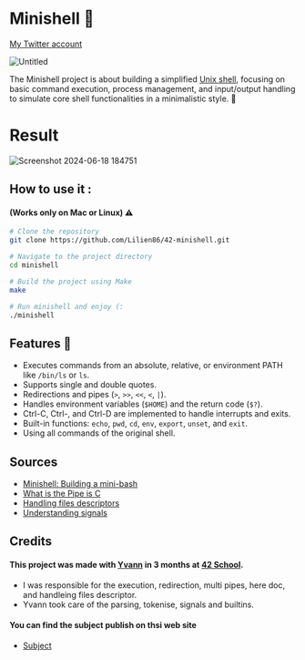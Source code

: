 # Minishell 🐚

[My Twitter account](https://x.com/Lilien_RIG)

![Untitled](https://github.com/Lilien86/42-minishell/assets/125573483/247b1202-2b1b-4793-b0f5-031d8fd2cef7)

The Minishell project is about building a simplified [Unix shell](https://en.wikipedia.org/wiki/Unix_shell#:~:text=A%20Unix%20shell%20is%20a,the%20system%20using%20shell%20scripts.), focusing on basic command execution, process management, and input/output handling to simulate core shell functionalities in a minimalistic style. 🚀

# Result
![Screenshot 2024-06-18 184751](https://github.com/Lilien86/42-minishell/assets/125573483/e5411797-9e20-4a49-a1d3-7e3e8dc6cc43)

## How to use it :
#### (Works only on Mac or Linux) ⚠️

```bash
# Clone the repository
git clone https://github.com/Lilien86/42-minishell.git

# Navigate to the project directory
cd minishell

# Build the project using Make
make

# Run minishell and enjoy (:
./minishell
```
## Features 🌟
- Executes commands from an absolute, relative, or environment PATH like `/bin/ls` or `ls`.
- Supports single and double quotes.
- Redirections and pipes (`>`, `>>`, `<<`, `<`, `|`).
- Handles environment variables (`$HOME`) and the return code (`$?`).
- Ctrl-C, Ctrl-\, and Ctrl-D are implemented to handle interrupts and exits.
- Built-in functions: `echo`, `pwd`, `cd`, `env`, `export`, `unset`, and `exit`.
- Using all commands of the original shell.

## Sources
- [Minishell: Building a mini-bash](https://m4nnb3ll.medium.com/minishell-building-a-mini-bash-a-42-project-b55a10598218)
- [What is the Pipe is C](https://www.codequoi.com/en/pipe-an-inter-process-communication-method/)
- [Handling files descriptors](https://www.codequoi.com/en/handling-a-file-by-its-descriptor-in-c/)
- [Understanding signals](https://medium.com/@razika28/signals-ad83f38f80b6)
## Credits
#### This project was made with [Yvann](https://x.com/yvann_mp4) in 3 months at [42 School](https://en.wikipedia.org/wiki/42_(school)).
- I was responsible for the execution, redirection, multi pipes, here doc, and handleing files descriptor.
- Yvann took care of the parsing, tokenise, signals and builtins.

#### You can find the subject publish on thsi web site
- [Subject](https://yannick.eu/content/files/2023/07/en.subject.minishell.pdf)
